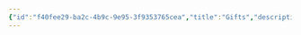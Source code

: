 ```yaml
---
{"id":"f40fee29-ba2c-4b9c-9e95-3f9353765cea","title":"Gifts","description":"Inventory - Gifts","publish":true,"date_created":"Tuesday, April 2nd 2024, 6:12:49 pm","date_modified":"Tuesday, April 2nd 2024, 6:13:05 pm","path":"Tabletop/Campaigns/And A Thousand Years More/Inventory/Gifts/index.md","permalink":"/tabletop/campaigns/and-a-thousand-years-more/inventory/gifts/index/","PassFrontmatter":true}
---
```


